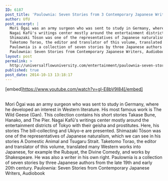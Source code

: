 ```yaml
---
ID: 6187
post_title: 'Paulownia: Seven Stories from 3 Contemporary Japanese Writers,'
author: UfU
post_excerpt: |
  Mori Ōgai was an army surgeon who was sent to study in Germany, where he developed an interest in Western literature. His most famous work is The Wild Geese (Gan). This collection contains his short stories Takase Bune, Hanako, and The Pier.
  Nagai Kafū's writings center mostly around the entertainment districts of Tokyo with their geisha and prostitutes. Here, his stories The bill-collecting and Ukiyo-e are presented.
  Shimazaki Tōson was one of the representatives of Japanese naturalism, which we can see in his stories A Domestic Animal and Tsugaru Strait.
  Taketomo Torao, the editor and translator of this volume, translated many Western works into Japanese, for example the Rubayat, the Divine Comedy, and works by Shakespeare. He was also a writer in his own right.
  Paulownia is a collection of seven stories by three Japanese authors from the late 19th and early 20th century.
  Paulownia: Seven Stories from Contemporary Japanese Writers, Audiobook
layout: post
permalink: >
  http://universalflowuniversity.com/entertainment/paulownia-seven-stories-from-3-contemporary-japanese-writers/
published: true
post_date: 2014-10-13 13:18:17
---
```

[embed]https://www.youtube.com/watch?v=gl-E8bV9I84[/embed]</br></br>
<p>Mori Ōgai was an army surgeon who was sent to study in Germany, where he developed an interest in Western literature. His most famous work is The Wild Geese (Gan). This collection contains his short stories Takase Bune, Hanako, and The Pier. 
Nagai Kafū's writings center mostly around the entertainment districts of Tokyo with their geisha and prostitutes. Here, his stories The bill-collecting and Ukiyo-e are presented.
Shimazaki Tōson was one of the representatives of Japanese naturalism, which we can see in his stories A Domestic Animal and Tsugaru Strait. 
Taketomo Torao, the editor and translator of this volume, translated many Western works into Japanese, for example the Rubayat, the Divine Comedy, and works by Shakespeare. He was also a writer in his own right. 
Paulownia is a collection of seven stories by three Japanese authors from the late 19th and early 20th century. 
Paulownia: Seven Stories from Contemporary Japanese Writers, Audiobook</p>